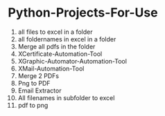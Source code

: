 # Python-Projects-For-Use

1. all files to excel in a folder
2. all foldernames in excel in a folder
3. Merge all pdfs in the folder
4. XCertificate-Automation-Tool
5. XGraphic-Automator-Automation-Tool
6. XMail-Automation-Tool
7. Merge 2 PDFs
8. Png to PDF
9. Email Extractor
10. All filenames in subfolder to excel
11. pdf to png